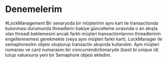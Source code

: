 # Denemelerim

#LockManagement
Bir senaryoda bir müşterinin aynı kart ile transactionda bulunması durumunda threadlerin bakiye güncelleme sırasında o an akışta olan threadi beklemesini ancak farklı müşteri transactionlarının threadlerinin engellenmemesi gerekmekte (veya aynı müşteri farklı kart). LockManager ile semaphoreslim objesi oluşturup transactin akışında kullandım. Aynı müşteri numarası ve card numarasını bir concurrendictionaryde (basit bi unique id) tutup valuesuna yeni bir Semaphore objesi ekledim. 
